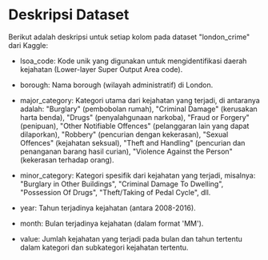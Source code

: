 # Deskripsi Dataset
Berikut adalah deskripsi untuk setiap kolom pada dataset "london_crime" dari Kaggle:

* lsoa_code: Kode unik yang digunakan untuk mengidentifikasi daerah kejahatan (Lower-layer Super Output Area code).
    
* borough: Nama borough (wilayah administratif) di London.

* major_category: Kategori utama dari kejahatan yang terjadi, di antaranya adalah: "Burglary" (pembobolan rumah), "Criminal Damage" (kerusakan harta benda), "Drugs" (penyalahgunaan narkoba), "Fraud or Forgery" (penipuan), "Other Notifiable Offences" (pelanggaran lain yang dapat dilaporkan), "Robbery" (pencurian dengan kekerasan), "Sexual Offences" (kejahatan seksual), "Theft and Handling" (pencurian dan penanganan barang hasil curian), "Violence Against the Person" (kekerasan terhadap orang).
    
* minor_category: Kategori spesifik dari kejahatan yang terjadi, misalnya: "Burglary in Other Buildings", "Criminal Damage To Dwelling", "Possession Of Drugs", "Theft/Taking of Pedal Cycle", dll.

* year: Tahun terjadinya kejahatan (antara 2008-2016).
    
* month: Bulan terjadinya kejahatan (dalam format 'MM').
    
* value: Jumlah kejahatan yang terjadi pada bulan dan tahun tertentu dalam kategori dan subkategori kejahatan tertentu.